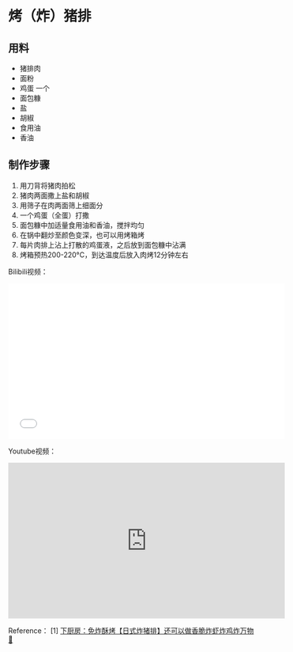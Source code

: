 # 烤（炸）猪排

## 用料
* 猪排肉
* 面粉
* 鸡蛋 一个
* 面包糠
* 盐
* 胡椒
* 食用油
* 香油

## 制作步骤
1. 用刀背将猪肉拍松
2. 猪肉两面撒上盐和胡椒
3. 用筛子在肉两面筛上细面分
4. 一个鸡蛋（全蛋）打撒
5. 面包糠中加适量食用油和香油，搅拌均匀
6. 在锅中翻炒至颜色变深，也可以用烤箱烤
7. 每片肉排上沾上打散的鸡蛋液，之后放到面包糠中沾满
8. 烤箱预热200-220°C，到达温度后放入肉烤12分钟左右


Bilibili视频：
<iframe width="560" height="315" src="//player.bilibili.com/player.html?aid=753231659&bvid=BV1bk4y167Hd&cid=192228257&page=1" scrolling="no" border="0" frameborder="no" framespacing="0" allowfullscreen="true"> </iframe>

Youtube视频：
<iframe width="560" height="315" src="https://www.youtube.com/embed/LRk3YZnAz3M" frameborder="0" allow="accelerometer; autoplay; encrypted-media; gyroscope; picture-in-picture" allowfullscreen></iframe>


Reference：
[1] [下厨房：免炸酥烤【日式炸猪排】还可以做香脆炸虾炸鸡炸万物🤩](https://www.xiachufang.com/recipe/104128220/)